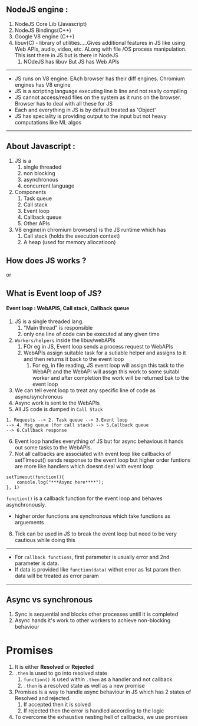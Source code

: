 ## NodeJS engine :

1. NodeJS Core Lib (Javascript)
2. NodeJS Bindings(C++)
3. Google V8 engine (C++)
4. libuv(C) - library of utilities.....Gives additional features in JS like using Web APIs, audio, video, etc. ALong with file /OS process manipulation. This isnt there in JS but is there in NodeJS
   1. NOdeJS has libuv But JS has Web APIs

---

- JS runs on V8 engine. EAch browser has their diff engines. Chromium engines has V8 engine
- JS is a scripting language executing line b line and not really compiling
- JS cannot access/read files on the system as it runs on the browser. Browser has to deal with all these for JS
- Each and everything in JS is by default treated as 'Object'
- JS has speciality is providing output to the input but not heavy computations like ML algos

---
## About Javascript :

1. JS is a 
   1. single threaded
   2. non blocking
   3. asynchronous
   4. concurrent language
2. Components 
   1. Task queue
   2. Call stack
   3. Event loop
   4. Callback queue 
   5. Other APIs
3. V8 engine(in chromium browsers) is the JS runtime which has 
   1. Call stack (holds the execution context) 
   2. A heap (used for memory allocatioon)

## How does JS works ?
or
## What is **Event loop** of JS?

#### Event loop : WebAPIS, Call stack, Callback queue

1. JS is a single threaded lang.
   1. "Main thread" is responsible
   2. only one line of code can be executed at any given time
2. `Workers/helpers` inside the libuv/webAPIs
   1. FOr eg in JS, Event loop sends a process request to WebAPIs 
   2. WebAPIs assign suitable task for a sutiable helper and assigns to it and then returns it back to the event loop
      1. For eg, in file reading, JS event loop will assign this task to the WebAPI and the WebAPI will assgn this work to some suitabl worker and after completion the work will be returned bak to the event loop
3. We can tell event loop to treat any specific line of code as async/synchronous
4. Async work is sent to the WebAPIs 
5. All JS code is dumped in `Call Stack`
```
1. Requests --> 2. Task queue --> 3.Event loop 
--> 4. Msg queue (for call stack) --> 5.Callback queue 
--> 6.Callback response 
```
6. Event loop handles everything of JS but for async behavious it hands out some tasks to the WebAPIs.
7. Not all callbacks are associated with event loop like callbacks of setTImeout() sends response to the event loop but higher order funtions are more like handlers which doesnt deal with event loop 
```
setTimeout(function(){
    console.log("***Async here****");
}, 1)
```
`function()` is a callback function for the event loop  and behaves asynchronously.
- higher order functions are synchronous which take functions as arguements 
8. Tick can be used in JS to break the event loop but need to be very cautious while doing this

---

- For `callback functions`, first parameter is usually error and 2nd parameter is data.
- If data is provided like `function(data)` withot error as 1st param then data will be treated as error param


---

## Async vs synchronous 

1. Sync is sequential and blocks other processes untill it is completed
2. Async hands it's work to other workers to achieve non-blocking behaviour

# Promises

1. It is either **Resolved** or **Rejected**
2. `.then` is used to go into resolved state
   1. `function()` is used within `.then` as a handler and not callback
   2. `.then` is a resolved state as well as a new promise
3. Promises is a way to handle async behaviour in JS which has 2 states of Resolved and rejected.
   1. If accepted then it is solved
   2. If rejected then the error is handled according to the logic
4. To overcome the exhaustive nesting hell of callbacks, we use promises